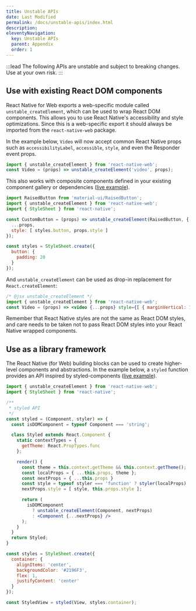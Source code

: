 ```yaml
---
title: Unstable APIs
date: Last Modified
permalink: /docs/unstable-apis/index.html
description: 
eleventyNavigation:
  key: Unstable APIs
  parent: Appendix
  order: 1
---
```


:::lead
The following APIs are unstable and subject to breaking changes. Use at your own risk.
:::

## Use with existing React DOM components

React Native for Web exports a web-specific module called `unstable_createElement`, which can be used to wrap React DOM components. This allows you to use React Native's accessibility and style optimizations. Since this is a web-specific export it should always be imported from the `react-native-web` package.

In the example below, `Video` will now accept common React Native props such as `accessibilityLabel`, `accessible`, `style`, and even the Responder event props.

```js
import { unstable_createElement } from 'react-native-web';
const Video = (props) => unstable_createElement('video', props);
```

This also works with composite components defined in your existing component gallery or dependencies ([live example](https://www.webpackbin.com/bins/-KiTSGFw3fB9Szg7quLI)).

```js
import RaisedButton from 'material-ui/RaisedButton';
import { unstable_createElement } from 'react-native-web';
import { StyleSheet } from 'react-native';

const CustomButton = (props) => unstable_createElement(RaisedButton, {
  ...props,
  style: [ styles.button, props.style ]
});

const styles = StyleSheet.create({
  button: {
    padding: 20
  }
});
```

And `unstable_createElement` can be used as drop-in replacement for `React.createElement`:

```jsx
/* @jsx unstable_createElement */
import { unstable_createElement } from 'react-native-web';
const Video = (props) => <video {...props} style={[ { marginVertical: 10 }, props.style ]} />
```

Remember that React Native styles are not the same as React DOM styles, and care needs to be taken not to pass React DOM styles into your React Native wrapped components.

## Use as a library framework

The React Native (for Web) building blocks can be used to create higher-level components and abstractions. In the example below, a `styled` function provides an API inspired by styled-components ([live example](https://www.webpackbin.com/bins/-KjT9ziwv4O7FDZdvsnX)).

```jsx
import { unstable_createElement } from 'react-native-web';
import { StyleSheet } from 'react-native';

/**
 * styled API
 */
const styled = (Component, styler) => {
  const isDOMComponent = typeof Component === 'string';

  class Styled extends React.Component {
    static contextTypes = {
      getTheme: React.PropTypes.func
    };

    render() {
      const theme = this.context.getTheme && this.context.getTheme();
      const localProps = { ...this.props, theme };
      const nextProps = { ...this.props }
      const style = typeof styler === 'function' ? styler(localProps) : styler;
      nextProps.style = [ style, this.props.style ];

      return (
        isDOMComponent
          ? unstable_createElement(Component, nextProps)
          : <Component {...nextProps} />
      );
    }
  }
  return Styled;
}

const styles = StyleSheet.create({
  container: {
    alignItems: 'center',
    backgroundColor: '#2196F3',
    flex: 1,
    justifyContent: 'center'
  }
});

const StyledView = styled(View, styles.container);
```
